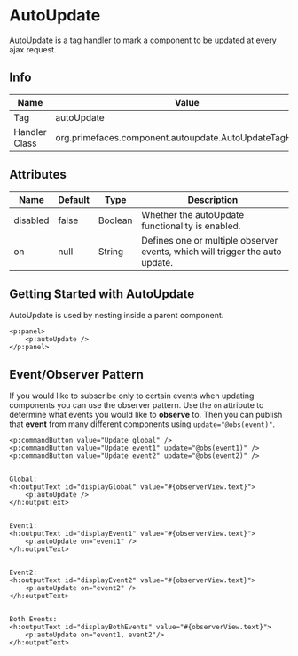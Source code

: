 # AutoUpdate

AutoUpdate is a tag handler to mark a component to be updated at every ajax request.

## Info

| Name | Value |
| --- | --- |
| Tag | autoUpdate
| Handler Class | org.primefaces.component.autoupdate.AutoUpdateTagHandler

## Attributes

| Name | Default | Type | Description | 
| --- | --- | --- | --- |
| disabled | false | Boolean | Whether the autoUpdate functionality is enabled.
| on | null | String | Defines one or multiple observer events, which will trigger the auto update.

## Getting Started with AutoUpdate
AutoUpdate is used by nesting inside a parent component.

```xhtml
<p:panel>
    <p:autoUpdate />
</p:panel>
```

## Event/Observer Pattern
If you would like to subscribe only to certain events when updating components you can use the observer pattern.
Use the `on` attribute to determine what events you would like to **observe** to. Then you can publish
that **event** from many different components using `update="@obs(event)"`.

```xhtml
<p:commandButton value="Update global" />
<p:commandButton value="Update event1" update="@obs(event1)" />
<p:commandButton value="Update event2" update="@obs(event2)" />


Global:
<h:outputText id="displayGlobal" value="#{observerView.text}">
    <p:autoUpdate />
</h:outputText>


Event1:
<h:outputText id="displayEvent1" value="#{observerView.text}">
    <p:autoUpdate on="event1" />
</h:outputText>


Event2:
<h:outputText id="displayEvent2" value="#{observerView.text}">
    <p:autoUpdate on="event2" />
</h:outputText>


Both Events:
<h:outputText id="displayBothEvents" value="#{observerView.text}">
    <p:autoUpdate on="event1, event2"/>
</h:outputText>
```
